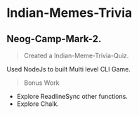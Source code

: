 # Indian-Memes-Trivia
## Neog-Camp-Mark-2.

> Created a Indian-Meme-Trivia-Quiz. 

Used NodeJs to built Multi level CLI Game.

> Bonus Work
- Explore ReadlineSync other functions.
- Explore Chalk.
